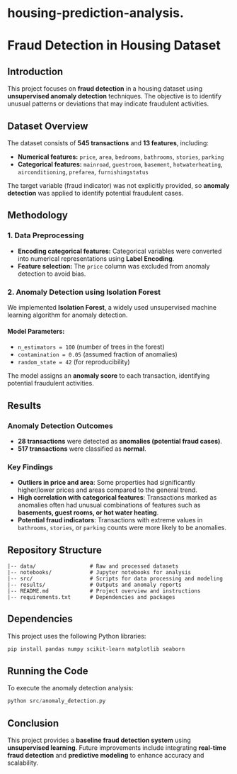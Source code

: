 # housing-prediction-analysis.

# Fraud Detection in Housing Dataset

## Introduction
This project focuses on **fraud detection** in a housing dataset using **unsupervised anomaly detection** techniques. The objective is to identify unusual patterns or deviations that may indicate fraudulent activities.

## Dataset Overview
The dataset consists of **545 transactions** and **13 features**, including:
- **Numerical features:** `price`, `area`, `bedrooms`, `bathrooms`, `stories`, `parking`
- **Categorical features:** `mainroad`, `guestroom`, `basement`, `hotwaterheating`, `airconditioning`, `prefarea`, `furnishingstatus`

The target variable (fraud indicator) was not explicitly provided, so **anomaly detection** was applied to identify potential fraudulent cases.

## Methodology
### 1. Data Preprocessing
- **Encoding categorical features:** Categorical variables were converted into numerical representations using **Label Encoding**.
- **Feature selection:** The `price` column was excluded from anomaly detection to avoid bias.

### 2. Anomaly Detection using Isolation Forest
We implemented **Isolation Forest**, a widely used unsupervised machine learning algorithm for anomaly detection.

#### **Model Parameters:**
- `n_estimators = 100` (number of trees in the forest)
- `contamination = 0.05` (assumed fraction of anomalies)
- `random_state = 42` (for reproducibility)

The model assigns an **anomaly score** to each transaction, identifying potential fraudulent activities.

## Results
### **Anomaly Detection Outcomes**
- **28 transactions** were detected as **anomalies (potential fraud cases)**.
- **517 transactions** were classified as **normal**.

### **Key Findings**
- **Outliers in price and area**: Some properties had significantly higher/lower prices and areas compared to the general trend.
- **High correlation with categorical features**: Transactions marked as anomalies often had unusual combinations of features such as **basements, guest rooms, or hot water heating**.
- **Potential fraud indicators**: Transactions with extreme values in `bathrooms`, `stories`, or `parking` counts were more likely to be anomalies.


## Repository Structure
```
|-- data/                 # Raw and processed datasets
|-- notebooks/            # Jupyter notebooks for analysis
|-- src/                  # Scripts for data processing and modeling
|-- results/              # Outputs and anomaly reports
|-- README.md             # Project overview and instructions
|-- requirements.txt      # Dependencies and packages
```

## Dependencies
This project uses the following Python libraries:
```bash
pip install pandas numpy scikit-learn matplotlib seaborn
```

## Running the Code
To execute the anomaly detection analysis:
```python
python src/anomaly_detection.py
```

## Conclusion
This project provides a **baseline fraud detection system** using **unsupervised learning**. Future improvements include integrating **real-time fraud detection** and **predictive modeling** to enhance accuracy and scalability.

